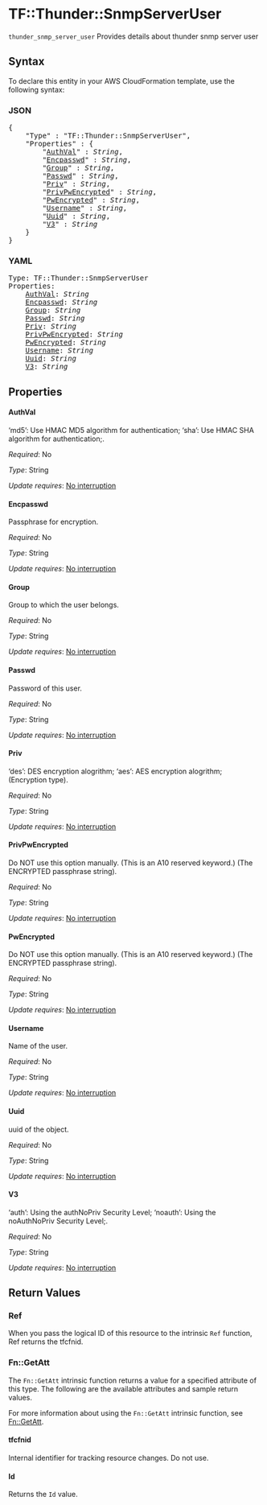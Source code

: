 # TF::Thunder::SnmpServerUser

`thunder_snmp_server_user` Provides details about thunder snmp server user

## Syntax

To declare this entity in your AWS CloudFormation template, use the following syntax:

### JSON

<pre>
{
    "Type" : "TF::Thunder::SnmpServerUser",
    "Properties" : {
        "<a href="#authval" title="AuthVal">AuthVal</a>" : <i>String</i>,
        "<a href="#encpasswd" title="Encpasswd">Encpasswd</a>" : <i>String</i>,
        "<a href="#group" title="Group">Group</a>" : <i>String</i>,
        "<a href="#passwd" title="Passwd">Passwd</a>" : <i>String</i>,
        "<a href="#priv" title="Priv">Priv</a>" : <i>String</i>,
        "<a href="#privpwencrypted" title="PrivPwEncrypted">PrivPwEncrypted</a>" : <i>String</i>,
        "<a href="#pwencrypted" title="PwEncrypted">PwEncrypted</a>" : <i>String</i>,
        "<a href="#username" title="Username">Username</a>" : <i>String</i>,
        "<a href="#uuid" title="Uuid">Uuid</a>" : <i>String</i>,
        "<a href="#v3" title="V3">V3</a>" : <i>String</i>
    }
}
</pre>

### YAML

<pre>
Type: TF::Thunder::SnmpServerUser
Properties:
    <a href="#authval" title="AuthVal">AuthVal</a>: <i>String</i>
    <a href="#encpasswd" title="Encpasswd">Encpasswd</a>: <i>String</i>
    <a href="#group" title="Group">Group</a>: <i>String</i>
    <a href="#passwd" title="Passwd">Passwd</a>: <i>String</i>
    <a href="#priv" title="Priv">Priv</a>: <i>String</i>
    <a href="#privpwencrypted" title="PrivPwEncrypted">PrivPwEncrypted</a>: <i>String</i>
    <a href="#pwencrypted" title="PwEncrypted">PwEncrypted</a>: <i>String</i>
    <a href="#username" title="Username">Username</a>: <i>String</i>
    <a href="#uuid" title="Uuid">Uuid</a>: <i>String</i>
    <a href="#v3" title="V3">V3</a>: <i>String</i>
</pre>

## Properties

#### AuthVal

‘md5’: Use HMAC MD5 algorithm for authentication; ‘sha’: Use HMAC SHA algorithm for authentication;.

_Required_: No

_Type_: String

_Update requires_: [No interruption](https://docs.aws.amazon.com/AWSCloudFormation/latest/UserGuide/using-cfn-updating-stacks-update-behaviors.html#update-no-interrupt)

#### Encpasswd

Passphrase for encryption.

_Required_: No

_Type_: String

_Update requires_: [No interruption](https://docs.aws.amazon.com/AWSCloudFormation/latest/UserGuide/using-cfn-updating-stacks-update-behaviors.html#update-no-interrupt)

#### Group

Group to which the user belongs.

_Required_: No

_Type_: String

_Update requires_: [No interruption](https://docs.aws.amazon.com/AWSCloudFormation/latest/UserGuide/using-cfn-updating-stacks-update-behaviors.html#update-no-interrupt)

#### Passwd

Password of this user.

_Required_: No

_Type_: String

_Update requires_: [No interruption](https://docs.aws.amazon.com/AWSCloudFormation/latest/UserGuide/using-cfn-updating-stacks-update-behaviors.html#update-no-interrupt)

#### Priv

‘des’: DES encryption alogrithm; ‘aes’: AES encryption alogrithm;  (Encryption type).

_Required_: No

_Type_: String

_Update requires_: [No interruption](https://docs.aws.amazon.com/AWSCloudFormation/latest/UserGuide/using-cfn-updating-stacks-update-behaviors.html#update-no-interrupt)

#### PrivPwEncrypted

Do NOT use this option manually. (This is an A10 reserved keyword.) (The ENCRYPTED passphrase string).

_Required_: No

_Type_: String

_Update requires_: [No interruption](https://docs.aws.amazon.com/AWSCloudFormation/latest/UserGuide/using-cfn-updating-stacks-update-behaviors.html#update-no-interrupt)

#### PwEncrypted

Do NOT use this option manually. (This is an A10 reserved keyword.) (The ENCRYPTED passphrase string).

_Required_: No

_Type_: String

_Update requires_: [No interruption](https://docs.aws.amazon.com/AWSCloudFormation/latest/UserGuide/using-cfn-updating-stacks-update-behaviors.html#update-no-interrupt)

#### Username

Name of the user.

_Required_: No

_Type_: String

_Update requires_: [No interruption](https://docs.aws.amazon.com/AWSCloudFormation/latest/UserGuide/using-cfn-updating-stacks-update-behaviors.html#update-no-interrupt)

#### Uuid

uuid of the object.

_Required_: No

_Type_: String

_Update requires_: [No interruption](https://docs.aws.amazon.com/AWSCloudFormation/latest/UserGuide/using-cfn-updating-stacks-update-behaviors.html#update-no-interrupt)

#### V3

‘auth’: Using the authNoPriv Security Level; ‘noauth’: Using the noAuthNoPriv Security Level;.

_Required_: No

_Type_: String

_Update requires_: [No interruption](https://docs.aws.amazon.com/AWSCloudFormation/latest/UserGuide/using-cfn-updating-stacks-update-behaviors.html#update-no-interrupt)

## Return Values

### Ref

When you pass the logical ID of this resource to the intrinsic `Ref` function, Ref returns the tfcfnid.

### Fn::GetAtt

The `Fn::GetAtt` intrinsic function returns a value for a specified attribute of this type. The following are the available attributes and sample return values.

For more information about using the `Fn::GetAtt` intrinsic function, see [Fn::GetAtt](https://docs.aws.amazon.com/AWSCloudFormation/latest/UserGuide/intrinsic-function-reference-getatt.html).

#### tfcfnid

Internal identifier for tracking resource changes. Do not use.

#### Id

Returns the <code>Id</code> value.

